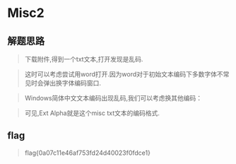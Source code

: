 # Misc2

## 解题思路

> 下载附件,得到一个txt文本,打开发现是乱码.

> 这时可以考虑尝试用word打开.因为word对于初始文本编码下多数字体不常见时会弹出换字体编码窗口.

> Windows简体中文文本编码出现乱码,我们可以考虑换其他编码：

> 可见,Ext Alpha就是这个misc txt文本的编码格式.

## flag

> flag{0a07c11e46af753fd24d40023f0fdce1}